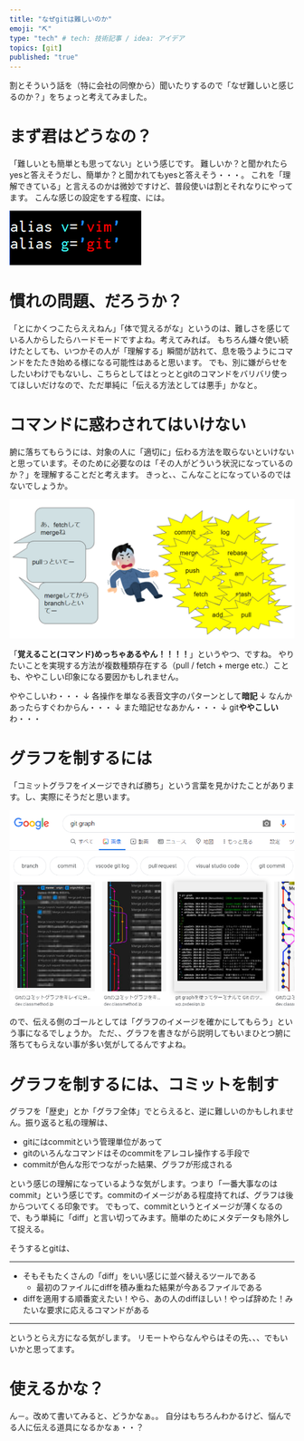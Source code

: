 ```yaml
---
title: "なぜgitは難しいのか"
emoji: "⛏"
type: "tech" # tech: 技術記事 / idea: アイデア
topics: [git]
published: "true"
---
```


割とそういう話を（特に会社の同僚から）聞いたりするので「なぜ難しいと感じるのか？」をちょっと考えてみました。

# まず君はどうなの？

「難しいとも簡単とも思ってない」という感じです。
難しいか？と聞かれたらyesと答えそうだし、簡単か？と聞かれてもyesと答えそう・・・。
これを「理解できている」と言えるのかは微妙ですけど、普段使いは割とそれなりにやってます。
こんな感じの設定をする程度、には。

![shell-alias](https://raw.githubusercontent.com/datsuns/zenn-article/master/articles/image_why-git-is-so-difficult/shell-alias.png "シェルの設定")

# 慣れの問題、だろうか？

「とにかくつこたらええねん」「体で覚えるがな」というのは、難しさを感じている人からしたらハードモードですよね。考えてみれば。
もちろん嫌々使い続けたとしても、いつかその人が「理解する」瞬間が訪れて、息を吸うようにコマンドをたたき始める様になる可能性はあると思います。
でも、別に嫌がらせをしたいわけでもないし、こちらとしてはとっととgitのコマンドをバリバリ使ってほしいだけなので、ただ単純に「伝える方法としては悪手」かなと。

# コマンドに惑わされてはいけない

腑に落ちてもらうには、対象の人に「適切に」伝わる方法を取らないといけないと思っています。そのために必要なのは「その人がどういう状況になっているのか？」を理解することだと考えます。
きっと、、こんなことになっているのではないでしょうか。

![afraid-of-git](https://raw.githubusercontent.com/datsuns/zenn-article/master/articles/image_why-git-is-so-difficult/afraid_of_git.png "gitコマンド怖い")

「**覚えること(コマンド)めっちゃあるやん！！！！**」というやつ、ですね。
やりたいことを実現する方法が複数種類存在する（pull / fetch + merge etc.）ことも、ややこしい印象になる要因かもしれません。

ややこしいわ・・・
↓
各操作を単なる表音文字のパターンとして**暗記**
↓
なんかあったらすぐわからん・・・
↓
また暗記せなあかん・・・
↓
git**ややこしい**わ・・・

# グラフを制するには

「コミットグラフをイメージできれば勝ち」という言葉を見かけたことがあります。し、実際にそうだと思います。

![search-commit-graph-by-google](https://raw.githubusercontent.com/datsuns/zenn-article/master/articles/image_why-git-is-so-difficult/search_git_graph_on_google.png "googleでcommit graphを検索")

ので、伝える側のゴールとしては「グラフのイメージを確かにしてもらう」という事になるでしょうか。
ただ、、グラフを書きながら説明してもいまひとつ腑に落ちてもらえない事が多い気がしてるんですよね。

# グラフを制するには、コミットを制す

グラフを「歴史」とか「グラフ全体」でとらえると、逆に難しいのかもしれません。振り返ると私の理解は、

* gitにはcommitという管理単位があって
* gitのいろんなコマンドはそのcommitをアレコレ操作する手段で
* commitが色んな形でつながった結果、グラフが形成される

という感じの理解になっているような気がします。つまり「一番大事なのはcommit」という感じです。commitのイメージがある程度持てれば、グラフは後からついてくる印象です。
でもって、commitというとイメージが薄くなるので、もう単純に「diff」と言い切ってみます。簡単のためにメタデータも除外して捉える。

そうするとgitは、

----

* そもそもたくさんの「diff」をいい感じに並べ替えるツールである
   * 最初のファイルにdiffを積み重ねた結果が今あるファイルである
* diffを適用する順番変えたい！やら、あの人のdiffほしい！やっぱ辞めた！みたいな要求に応えるコマンドがある

----

というとらえ方になる気がします。
リモートやらなんやらはその先、、、でもいいかと思ってます。

# 使えるかな？

ん－。改めて書いてみると、どうかなぁ。。
自分はもちろんわかるけど、悩んでる人に伝える道具になるかなぁ・・？
